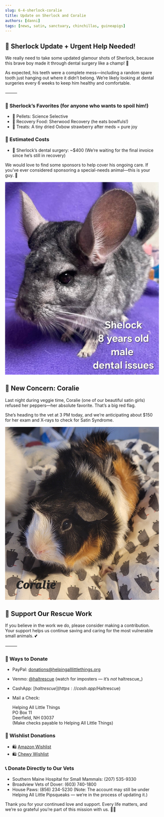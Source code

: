 ```yaml
---
slug: 6-4-sherlock-coralie
title: Update on Sherlock and Coralie
authors: [danni]
tags: [news, satin, sanctuary, chinchillas, guineapigs]
---
```


## 🦷 Sherlock Update + Urgent Help Needed!

We really need to take some updated glamour shots of Sherlock, because this brave boy made it through dental surgery like a champ! 💪

As expected, his teeth were a complete mess—including a random spare tooth just hanging out where it didn’t belong. We’re likely looking at dental surgeries every 6 weeks to keep him healthy and comfortable.

<!-- truncate -->

⸻

### 🐹 Sherlock’s Favorites (for anyone who wants to spoil him!)

 - 🥣 Pellets: Science Selective
 - 🍲 Recovery Food: Sherwood Recovery (he eats bowlfuls!)
 - 🍓 Treats: A tiny dried Oxbow strawberry after meds = pure joy

### 💸 Estimated Costs

 - 🦷 Sherlock’s dental surgery: ~$400
(We’re waiting for the final invoice since he’s still in recovery)

We would love to find some sponsors to help cover his ongoing care. If you’ve ever considered sponsoring a special-needs animal—this is your guy. 🐾

![Sherlock the Chinchilla](sherlock.jpg)

## 🚨 New Concern: Coralie

Last night during veggie time, Coralie (one of our beautiful satin girls) refused her peppers—her absolute favorite. That’s a big red flag.

She’s heading to the vet at 3 PM today, and we’re anticipating about $150 for her exam and X-rays to check for Satin Syndrome.

![Coralie the Guinea Pig](coralie.jpg)


## 🙏  Support Our Rescue Work

If you believe in the work we do, please consider making a contribution.
Your support helps us continue saving and caring for the most vulnerable small animals. 💕

⸻

### 💸  Ways to Donate
 - PayPal: donations@helpingalllittlethings.org
 - Venmo: [@haltrescue](https://account.venmo.com/u/haltrescue) (watch for imposters — it’s _not_ haltrescue_)
 - CashApp: [$haltrescue](https://cash.app/$Haltrescue)
 - Mail a Check:  
  
    Helping All Little Things    
    PO Box 11    
    Deerfield, NH 03037    
    (Make checks payable to Helping All Little Things)    


### 🛒 Wishlist Donations
 - 🛍️ [Amazon Wishlist](https://tinyurl.com/HALT-Amazon-Wishlist)
 - 🛍️ [Chewy Wishlist](https://tinyurl.com/HALT-Chewy-Wishlist)


### 📞 Donate Directly to Our Vets
 - Southern Maine Hospital for Small Mammals: (207) 535-9330
 - Broadview Vets of Dover: (603) 740-1800
 - House Paws: (856) 234-5230
(Note: The account may still be under Helping All Little Pipsqueaks — we’re in the process of updating it.)

Thank you for your continued love and support.
Every life matters, and we’re so grateful you’re part of this mission with us. 🐹💕
